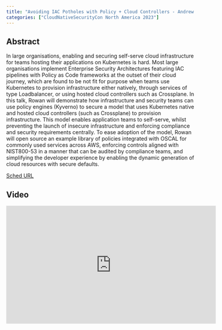 ```yaml
---
title: "Avoiding IAC Potholes with Policy + Cloud Controllers - Andrew Martin, ControlPlane"
categories: ["CloudNativeSecurityCon North America 2023"]
---
```


## Abstract

In large organisations, enabling and securing self-serve cloud infrastructure for teams hosting their applications on Kubernetes is hard. Most large organisations implement Enterprise Security Architectures featuring IAC pipelines with Policy as Code frameworks at the outset of their cloud journey, which are found to be not fit for purpose when teams use Kubernetes to provision infrastructure either natively, through services of type Loadbalancer, or using hosted cloud controllers such as Crossplane. In this talk, Rowan will demonstrate how infrastructure and security teams can use policy engines (Kyverno) to secure a model that uses Kubernetes native and hosted cloud controllers (such as Crossplane) to provision infrastructure. This model enables application teams to self-serve, whilst preventing the launch of insecure infrastructure and enforcing compliance and security requirements centrally. To ease adoption of the model, Rowan will open source an example library of policies integrated with OSCAL for commonly used services across AWS, enforcing controls aligned with NIST800-53 in a manner that can be audited by compliance teams, and simplifying the developer experience by enabling the dynamic generation of cloud resources with secure defaults.

[Sched URL](https://cloudnativesecurityconna23.sched.com/event/9b9f2d33b858e61368ec34ac87cbea9c)

## Video

<iframe width='560' height='315' src='https://www.youtube.com/embed/cvoWlwftbEE' frameborder='0' allow='accelerometer; autoplay; encrypted-media; gyroscope; picture-in-picture' allowfullscreen></iframe>
